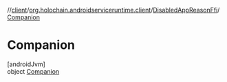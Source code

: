 //[client](../../../../index.md)/[org.holochain.androidserviceruntime.client](../../index.md)/[DisabledAppReasonFfi](../index.md)/[Companion](index.md)

# Companion

[androidJvm]\
object [Companion](index.md)